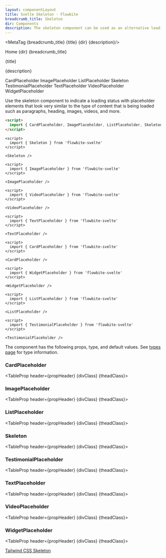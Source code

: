```yaml
---
layout: componentLayout
title: Svelte Skeleton - Flowbite
breadcrumb_title: Skeleton
dir: Components
description: The skeleton component can be used as an alternative loading indicator to the spinner by mimicking the content that will be loaded such as text, images, or video
---
```


<MetaTag {breadcrumb_title} {title} {dir} {description}/>

<script>
  import { Htwo, ExampleDiv, GitHubSource, CompoDescription, PageHeadSection, TableProp, TableDefaultRow, MetaTag } from '../utils'
  
  import { Breadcrumb, BreadcrumbItem, Heading, P, A } from '$lib'
  import { props as items1 }  from '../props/CardPlaceholder.json'
  import { props as items2 }  from '../props/ImagePlaceholder.json'
  import { props as items3 }  from '../props/ListPlaceholder.json'
  import { props as items4 }  from '../props/Skeleton.json'
  import { props as items5 }  from '../props/TestimonialPlaceholder.json'
  import { props as items6 }  from '../props/TextPlaceholder.json'
  import { props as items7 }  from '../props/VideoPlaceholder.json'
  import { props as items8 }  from '../props/WidgetPlaceholder.json'
  let propHeader = ['Name', 'Type', 'Default']
  let divClass='w-full relative overflow-x-auto shadow-md sm:rounded-lg py-4'
  let theadClass ='text-xs text-gray-700 uppercase bg-gray-50 dark:bg-gray-700 dark:text-white'
</script>

<Breadcrumb class="pt-28 py-8">
  <BreadcrumbItem href="/" home >Home</BreadcrumbItem>
  <BreadcrumbItem>{dir}</BreadcrumbItem>
  <BreadcrumbItem>{breadcrumb_title}</BreadcrumbItem>
</Breadcrumb>

<Heading class="mb-2" tag="h1" customSize="text-3xl">{title}</Heading>

<CompoDescription>{description}</CompoDescription>

<ExampleDiv>
<GitHubSource href="skeleton/CardPlaceholder.svelte">CardPlaceholder</GitHubSource>
<GitHubSource href="skeleton/ImagePlaceholder.svelte">ImagePlaceholder</GitHubSource>
<GitHubSource href="skeleton/CardPlaceListPlaceholderholder.svelte">ListPlaceholder</GitHubSource>
<GitHubSource href="skeleton/Skeleton.svelte">Skeleton</GitHubSource>
<GitHubSource href="skeleton/TestimonialPlaceholder.svelte">TestimonialPlaceholder</GitHubSource>
<GitHubSource href="skeleton/TextPlaceholder.svelte">TextPlaceholder</GitHubSource>
<GitHubSource href="skeleton/VideoPlaceholder.svelte">VideoPlaceholder</GitHubSource>
<GitHubSource href="skeleton/WidgetPlaceholder.svelte">WidgetPlaceholder</GitHubSource>
</ExampleDiv>

Use the skeleton component to indicate a loading status with placeholder elements that look very similar to the type of content that is being loaded such as paragraphs, heading, images, videos, and more.

<Htwo label="Setup" />

```html
<script>
  import { CardPlaceholder, ImagePlaceholder, ListPlaceholder, Skeleton, TestimonialPlaceholder, TextPlaceholder, VideoPlaceholder, WidgetPlaceholder } from 'flowbite-svelte'
</script>
```

<Htwo label="Default skeleton" />

```svelte example
<script>
  import { Skeleton } from 'flowbite-svelte'
</script>

<Skeleton />
```

<Htwo label="Image placeholder " />

```svelte example
<script>
  import { ImagePlaceholder } from 'flowbite-svelte'
</script>

<ImagePlaceholder />
```

<Htwo label="Video placeholder" />

```svelte example
<script>
  import { VideoPlaceholder } from 'flowbite-svelte'
</script>

<VideoPlaceholder />
```

<Htwo label="Text placeholder" />

```svelte example
<script>
  import { TextPlaceholder } from 'flowbite-svelte'
</script>

<TextPlaceholder />
```

<Htwo label="Card placeholder" />

```svelte example
<script>
  import { CardPlaceholder } from 'flowbite-svelte'
</script>

<CardPlaceholder />
```

<Htwo label="Widget placeholder" />

```svelte example
<script>
  import { WidgetPlaceholder } from 'flowbite-svelte'
</script>

<WidgetPlaceholder />
```

<Htwo label="List placeholder" />

```svelte example
<script>
  import { ListPlaceholder } from 'flowbite-svelte'
</script>

<ListPlaceholder />
```

<Htwo label="Testimonial placeholder" />

```svelte example
<script>
  import { TestimonialPlaceholder } from 'flowbite-svelte'
</script>

<TestimonialPlaceholder />
```

<Htwo label="Props" />

The component has the following props, type, and default values. See <A href="/pages/types">types page</A> for type information.

<h3 class='text-xl w-full dark:text-white py-4'>CardPlaceholder</h3>

<TableProp header={propHeader} {divClass} {theadClass}>
  <TableDefaultRow items={items1} rowState='hover' />
</TableProp>

<h3 class='text-xl w-full dark:text-white py-4'>ImagePlaceholder</h3>

<TableProp header={propHeader} {divClass} {theadClass}>
  <TableDefaultRow items={items2} rowState='hover' />
</TableProp>

<h3 class='text-xl w-full dark:text-white py-4'>ListPlaceholder</h3>

<TableProp header={propHeader} {divClass} {theadClass}>
  <TableDefaultRow items={items3} rowState='hover' />
</TableProp>

<h3 class='text-xl w-full dark:text-white py-4'>Skeleton</h3>

<TableProp header={propHeader} {divClass} {theadClass}>
  <TableDefaultRow items={items4} rowState='hover' />
</TableProp>

<h3 class='text-xl w-full dark:text-white py-4'>TestimonialPlaceholder</h3>

<TableProp header={propHeader} {divClass} {theadClass}>
  <TableDefaultRow items={items5} rowState='hover' />
</TableProp>

<h3 class='text-xl w-full dark:text-white py-4'>TextPlaceholder</h3>

<TableProp header={propHeader} {divClass} {theadClass}>
  <TableDefaultRow items={items6} rowState='hover' />
</TableProp>

<h3 class='text-xl w-full dark:text-white py-4'>VideoPlaceholder</h3>

<TableProp header={propHeader} {divClass} {theadClass}>
  <TableDefaultRow items={items7} rowState='hover' />
</TableProp>

<h3 class='text-xl w-full dark:text-white py-4'>WidgetPlaceholder</h3>

<TableProp header={propHeader} {divClass} {theadClass}>
  <TableDefaultRow items={items8} rowState='hover' />
</TableProp>

<Htwo label="References" />

<P>
  <A href="https://flowbite.com/docs/components/skeleton/" target="_blank" rel="noreferrer" class="link"
    >Tailwind CSS Skeleton</A
  >
</P>

